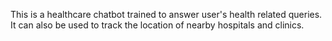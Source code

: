 This is  a healthcare chatbot trained to answer user's health related queries. It can also be used to track the location of nearby hospitals and clinics.
